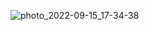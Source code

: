 
<!--  ![photo_2022-09-15_17-34-38](https://user-images.githubusercontent.com/89770488/190411037-d9ca1383-bd48-4477-bbc9-0ca148e6e6f1.jpg)  -->
<!-- <img src="https://user-images.githubusercontent.com/89770488/190411037-d9ca1383-bd48-4477-bbc9-0ca148e6e6f1.jpg" width:200px> -->
<!-- <div style="width: 60%; height: 60%">
  
  ![](.images/photo_2022-09-15_17-34-38](https://user-images.githubusercontent.com/89770488/190411037-d9ca1383-bd48-4477-bbc9-0ca148e6e6f1.jpg)
  
</div>
 -->
 <div style="width: 60%; height: 60%">
  
  ![photo_2022-09-15_17-34-38](https://user-images.githubusercontent.com/89770488/190414982-a75971f3-66ea-4557-9980-317c50155031.jpg)
  
</div>
